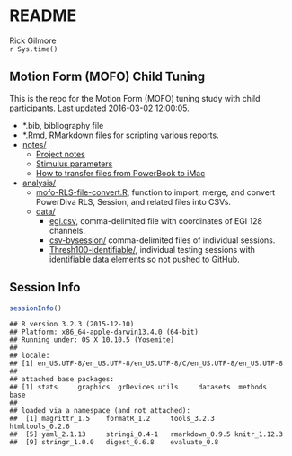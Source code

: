 # README
Rick Gilmore  
`r Sys.time()`  

## Motion Form (MOFO) Child Tuning

This is the repo for the Motion Form (MOFO) tuning study with child participants. Last updated 2016-03-02 12:00:05.

- *.bib, bibliography file
- *.Rmd, RMarkdown files for scripting various reports.
- [notes/](notes/)
    - [Project notes](notes/project-notes-mofo-child-tuning.md)
    - [Stimulus parameters](notes/mofo-child-tuning-parameters.md)
    - [How to transfer files from PowerBook to iMac](connect_PowerBook2iMac.md)
- [analysis/](analysis/)
    - [mofo-RLS-file-convert.R](analysis/mofo-RLS-file-convert.R), function to import, merge, and convert PowerDiva RLS, Session, and related files into CSVs.
    - [data/](analysis/data/)
        - [egi.csv](analysis/data/egi.csv), comma-delimited file with coordinates of EGI 128 channels.
        - [csv-bysession/](analysis/data/csv-bysession/) comma-delimited files of individual sessions.
        - [Thresh100-identifiable/](analysis/data/Thresh100/), individual testing sessions with identifiable data elements so not pushed to GitHub.

## Session Info

```r
sessionInfo()
```

```
## R version 3.2.3 (2015-12-10)
## Platform: x86_64-apple-darwin13.4.0 (64-bit)
## Running under: OS X 10.10.5 (Yosemite)
## 
## locale:
## [1] en_US.UTF-8/en_US.UTF-8/en_US.UTF-8/C/en_US.UTF-8/en_US.UTF-8
## 
## attached base packages:
## [1] stats     graphics  grDevices utils     datasets  methods   base     
## 
## loaded via a namespace (and not attached):
##  [1] magrittr_1.5    formatR_1.2     tools_3.2.3     htmltools_0.2.6
##  [5] yaml_2.1.13     stringi_0.4-1   rmarkdown_0.9.5 knitr_1.12.3   
##  [9] stringr_1.0.0   digest_0.6.8    evaluate_0.8
```
